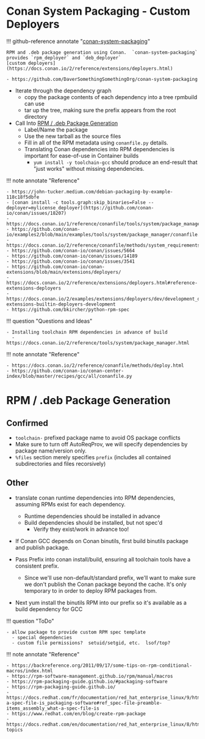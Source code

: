 # Conan System Packaging - Custom Deployers

!!! github-reference annotate "[conan-system-packaging](https://github.com/DaverSomethingSomethingOrg/conan-system-packaging)"

    RPM and .deb package generation using Conan.  `conan-system-packaging`
    provides `rpm_deployer` and `deb_deployer`
    [custom deployers](https://docs.conan.io/2/reference/extensions/deployers.html)
    
    - https://github.com/DaverSomethingSomethingOrg/conan-system-packaging

- Iterate through the dependency graph
  - copy the package contents of each dependency into a tree rpmbuild can use
  - tar up the tree, making sure the prefix appears from the root directory
- Call Into [RPM / .deb Package Generation](#rpm-deb-package-generation)
  - Label/Name the package
  - Use the new tarball as the source files
  - Fill in all of the RPM metadata using `conanfile.py` details.
  - Translating Conan dependencies into RPM dependencies is important for ease-of-use in Container builds
    - `yum install -y toolchain-gcc` should produce an end-result that "just works" without missing dependencies.

!!! note annotate "Reference"

    - https://john-tucker.medium.com/debian-packaging-by-example-118c18f5dbfe
    - [conan install -c tools.graph:skip_binaries=False --deployer=mylicense_deployer](https://github.com/conan-io/conan/issues/18207)
    - https://docs.conan.io/1/reference/conanfile/tools/system/package_manager.html
    - https://github.com/conan-io/examples2/blob/main/examples/tools/system/package_manager/conanfile.py
    - https://docs.conan.io/2/reference/conanfile/methods/system_requirements.html
    - https://github.com/conan-io/conan/issues/5664
    - https://github.com/conan-io/conan/issues/14189
    - https://github.com/conan-io/conan/issues/3541
    - https://github.com/conan-io/conan-extensions/blob/main/extensions/deployers/
    - https://docs.conan.io/2/reference/extensions/deployers.html#reference-extensions-deployers
    - https://docs.conan.io/2/examples/extensions/deployers/dev/development_deploy.html#examples-extensions-builtin-deployers-development
    - https://github.com/bkircher/python-rpm-spec

!!! question "Questions and Ideas"

    - Installing toolchain RPM dependencies in advance of build
      - https://docs.conan.io/2/reference/tools/system/package_manager.html

!!! note annotate "Reference"

    - https://docs.conan.io/2/reference/conanfile/methods/deploy.html
    - https://github.com/conan-io/conan-center-index/blob/master/recipes/gcc/all/conanfile.py
# RPM / .deb Package Generation

## Confirmed

- `toolchain-` prefixed package name to avoid OS package conflicts
- Make sure to turn off AutoReqProv, we will specify dependencies by
  package name/version only.
- `%files` section merely specifies `prefix` (includes all contained
  subdirectories and files recorsively)

## Other

- translate conan runtime dependencies into RPM dependencies, assuming
  RPMs exist for each dependency.
  - Runtime dependencies should be installed in advance
  - Build dependencies should be installed, but not spec'd
    - Verify they exist/work in advance too!

- If Conan GCC depends on Conan binutils, first build binutils package
  and publish package.
- Pass Prefix into conan install/build, ensuring all toolchain tools
  have a consistent prefix.
  - Since we'll use non-default/standard prefix, we'll want to make sure
    we don't publish the Conan package beyond the cache.  It's only
    temporary to in order to deploy RPM packages from.
- Next yum install the binutils RPM into our prefix so it's available
  as a build dependency for GCC

!!! question "ToDo"

    - allow package to provide custom RPM spec template
      - special dependencies
      - custom file permissions?  setuid/setgid, etc.  lsof/top?

!!! note annotate "Reference"

    - https://backreference.org/2011/09/17/some-tips-on-rpm-conditional-macros/index.html
    - https://rpm-software-management.github.io/rpm/manual/macros
    - https://rpm-packaging-guide.github.io/#packaging-software
    - https://rpm-packaging-guide.github.io/
    - https://docs.redhat.com/fr/documentation/red_hat_enterprise_linux/9/html/packaging_and_distributing_software/assembly_what-a-spec-file-is_packaging-software#ref_spec-file-preamble-items_assembly_what-a-spec-file-is
    - https://www.redhat.com/en/blog/create-rpm-package
    - https://docs.redhat.com/en/documentation/red_hat_enterprise_linux/8/html/packaging_and_distributing_software/advanced-topics
